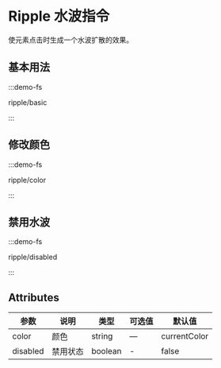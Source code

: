 # Ripple 水波指令

使元素点击时生成一个水波扩散的效果。

## 基本用法

:::demo-fs

ripple/basic

:::

## 修改颜色

:::demo-fs

ripple/color

:::

## 禁用水波

:::demo-fs

ripple/disabled

:::



## Attributes
| 参数      | 说明          | 类型      | 可选值                           | 默认值  |
|---------- |-------------- |---------- |--------------------------------  |-------- |
| color     | 颜色           | string | — | currentColor |
| disabled | 禁用状态 | boolean | - | false |


